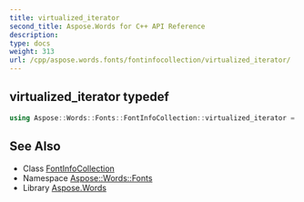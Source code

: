 ```yaml
---
title: virtualized_iterator
second_title: Aspose.Words for C++ API Reference
description: 
type: docs
weight: 313
url: /cpp/aspose.words.fonts/fontinfocollection/virtualized_iterator/
---
```

## virtualized_iterator typedef




```cpp
using Aspose::Words::Fonts::FontInfoCollection::virtualized_iterator =  typename iterator_holder_type::virtualized_iterator
```

## See Also

* Class [FontInfoCollection](../)
* Namespace [Aspose::Words::Fonts](../../)
* Library [Aspose.Words](../../../)
